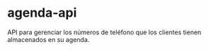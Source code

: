 # agenda-api
API para gerenciar los números de teléfono que los clientes tienen almacenados en su agenda. 
